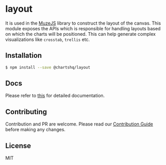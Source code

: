# layout

It is used in the [MuzeJS](https://github.com/chartshq/muze) library to construct the layout of the canvas. This module
exposes the APIs which is responsible for handling layouts based on which the charts will be positioned. This can help generate complex visualizations like `crosstab`, `trellis` etc.

## Installation

```bash
$ npm install --save @chartshq/layout
```

## Docs

Please refer to [this](https://charts.com/muze/docs) for detailed documentation.

## Contributing

Contribution and PR are welcome. Please read our [Contribution Guide](https://github.com/chartshq/muze/blob/master/CONTRIBUTING.md) before making any changes.

## License

MIT